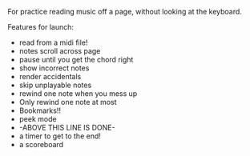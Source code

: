 For practice reading music off a page, without looking at the keyboard.

Features for launch:
- read from a midi file!
- notes scroll across page
- pause until you get the chord right
- show incorrect notes
- render accidentals
- skip unplayable notes
- rewind one note when you mess up
- Only rewind one note at most
- Bookmarks!!
- peek mode
- -ABOVE THIS LINE IS DONE-
- a timer to get to the end!
- a scoreboard
